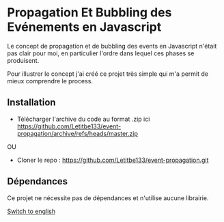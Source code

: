 # Propagation Et Bubbling des Evénements en Javascript

Le concept de propagation et de bubbling des events en Javascript n'était pas clair pour moi, en particulier l'ordre dans lequel ces phases se produisent.

Pour illustrer le concept j'ai créé ce projet très simple qui m'a permit de mieux comprendre le process.

## Installation

- Télécharger l'archive du code au format .zip ici https://github.com/Letitbe133/event-propagation/archive/refs/heads/master.zip

OU

- Cloner le repo : https://github.com/Letitbe133/event-propagation.git

## Dépendances

Ce projet ne nécessite pas de dépendances et n'utilise aucune librairie.

[Switch to english](README_ENG.md)

